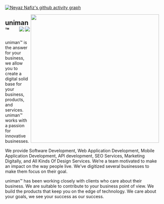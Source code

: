 [![Neyaz Nafiz's github activity graph](https://github-readme-activity-graph.vercel.app/graph?username=uniman&theme=react-dark&bg_color=dark&color=777777&line=5194f0&point=5194f0&hide_border=true)](https://github.com/ashutosh00710/github-readme-activity-graph)

<img src="https://github-readme-stats.vercel.app/api?username=uniman&show_icons=true&theme=graywhite&line_height=38" width="420" align="right">

 <div align="left">

## uniman™ <a href="https://www.linkedin.com/company/uniman-sc"><img src="https://img.shields.io/badge/LinkedIn-0077B5?style=for-the-badge&logo=linkedin&logoColor=white" align="right"> </a>&nbsp; <a href="https://www.facebook.com/unima.xyz"><img src="https://img.shields.io/badge/Facebook-1877F2?style=for-the-badge&logo=facebook&logoColor=white" align="right"></a>&nbsp;

uniman™ is the answer for your business, we allow you to create a digital solid base for your business, products, and services. uniman™ works with a passion for innovative businesses.

We provide Software Development, Web Application Development, Mobile Application Development, API development, SEO Services, Marketing Digitally, and All Kinds Of Design Services. We’re a team motivated to make an impact on the way people live. We’ve digitized several businesses to make them focus on their goal.

uniman™ has been working closely with clients who care about their business. We are suitable to contribute to your business point of view. We build the products that keep you on the edge of technology. We care about your goals, we see your success as our success.

</div>
